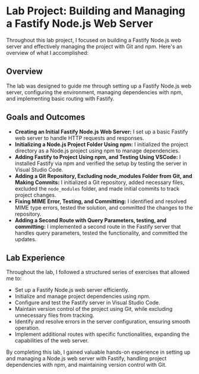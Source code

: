 # Lab Project: Building and Managing a Fastify Node.js Web Server

Throughout this lab project, I focused on building a Fastify Node.js web server and effectively managing the project with Git and npm. Here's an overview of what I accomplished:

## Overview

The lab was designed to guide me through setting up a Fastify Node.js web server, configuring the environment, managing dependencies with npm, and implementing basic routing with Fastify.

## Goals and Outcomes

- **Creating an Initial Fastify Node.js Web Server:** I set up a basic Fastify web server to handle HTTP requests and responses.
- **Initializing a Node.js Project Folder Using npm:** I initialized the project directory as a Node.js project using npm to manage dependencies.
- **Adding Fastify to Project Using npm, and Testing Using VSCode:** I installed Fastify via npm and verified the setup by testing the server in Visual Studio Code.
- **Adding a Git Repository, Excluding node_modules Folder from Git, and Making Commits:** I initialized a Git repository, added necessary files, excluded the `node_modules` folder, and made initial commits to track project changes.
- **Fixing MIME Error, Testing, and Committing:** I identified and resolved MIME type errors, tested the solution, and committed the changes to the repository.
- **Adding a Second Route with Query Parameters, testing, and committing:** I implemented a second route in the Fastify server that handles query parameters, tested the functionality, and committed the updates.

## Lab Experience

Throughout the lab, I followed a structured series of exercises that allowed me to:

- Set up a Fastify Node.js web server efficiently.
- Initialize and manage project dependencies using npm.
- Configure and test the Fastify server in Visual Studio Code.
- Maintain version control of the project using Git, while excluding unnecessary files from tracking.
- Identify and resolve errors in the server configuration, ensuring smooth operation.
- Implement additional routes with specific functionalities, expanding the capabilities of the web server.

By completing this lab, I gained valuable hands-on experience in setting up and managing a Node.js web server with Fastify, handling project dependencies with npm, and maintaining version control with Git.
